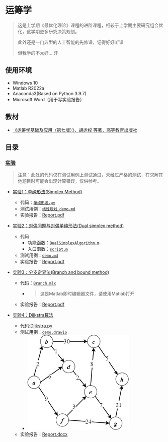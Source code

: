 # 运筹学

> 这是上学期《最优化理论》课程的进阶课程，相较于上学期主要研究组合优化，这学期更多研究决策规划。
>
> 此外还是一门典型的人工智能的先修课，记得好好听课
>
> 但我学的不太好....汗

## 使用环境

* Windows 10
* Matlab R2022a
* Anaconda3(Based on Python 3.9.7)
* Microsoft Word（用于写实验报告）

## 教材

* [《运筹学基础及应用（第七版）》，胡运权 等著，高等教育出版社](https://book.douban.com/subject/35427625/)

## 目录

### [实验](./Experiments)

> 注意：此处的代码仅在测试用例上测试通过，未经过严格的测试，在求解其他题目时可能会出现计算错误，仅供参考。

* [实验1：单纯形法(Simplex Method)](./Experiments/Exp1/)
  * 代码：[`单纯形法.py`](./Experiments/Exp1/单纯形法.py)
  * 测试用例：[`线性规划_demo.md`](./Experiments/Exp1/线性规划_demo.md)
  * 实验报告：[Report.pdf](./Experiments/Exp1/Report.pdf)

* [实验2：对偶问题与对偶单纯形法(Dual simplex method)](./Experiments/Exp2/)
  * 代码
    * 功能函数：[`DualSimplexAlgorithm.m`](./Experiments/Exp2/DualSimplexAlgorithm.m)
    * 入口函数：[`script.m`](./Experiments/Exp2/script.m)
  * 测试用例：[`demo.md`](./Experiments/Exp2/demo.md)
  * 实验报告：[Report.pdf](./Experiments/Exp2/Report.pdf)

* [实验3：分支定界法(Branch and bound method)](./Experiments/Exp3/)
  * 代码：[`Branch.mlx`](./Experiments/Exp3/Branch.mlx)
    * > 这是Matlab即时编辑器文件，请使用Matlab打开
  * 实验报告：[Report.pdf](./Experiments/Exp3/Report.pdf)

* [实验4：Dijkstra算法](./Experiments/Exp4/)
  * 代码:[Dijkstra.py](./Experiments/Exp4/Dijkstra.py)
  * 测试用例：[`demo.drawio`](./Experiments/Exp4/demo.drawio)
    * ![demo.drawio](./Experiments/Exp4/demo.jpg)
  * 实验报告：[Report.docx](./Experiments/Exp4/Report.docx)
